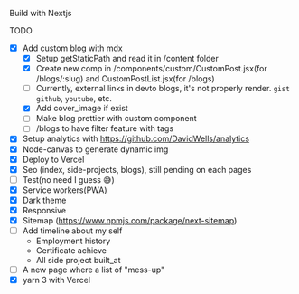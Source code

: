 Build with Nextjs 

TODO
- [X] Add custom blog with mdx
    - [X] Setup getStaticPath and read it in /content folder
    - [X] Create new comp in /components/custom/CustomPost.jsx(for /blogs/:slug) and CustomPostList.jsx(for /blogs)
    - [ ] Currently, external links in devto blogs, it's not properly render. `gist github`, `youtube`, etc. 
    - [X] Add cover_image if exist
    - [ ] Make blog prettier with custom component
    - [ ] /blogs to have filter feature with tags
- [X] Setup analytics with https://github.com/DavidWells/analytics
- [X] Node-canvas to generate dynamic img
- [X] Deploy to Vercel
- [X] Seo (index, side-projects, blogs), still pending on each pages
- [ ] Test(no need I guess 😅)
- [X] Service workers(PWA)
- [X] Dark theme
- [X] Responsive
- [X] Sitemap (https://www.npmjs.com/package/next-sitemap)
- [ ] Add timeline about my self
  - Employment history
  - Certificate achieve
  - All side project built_at
- [ ] A new page where a list of "mess-up"
- [X] yarn 3 with Vercel
